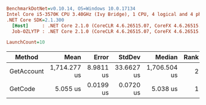 ``` ini

BenchmarkDotNet=v0.10.14, OS=Windows 10.0.17134
Intel Core i5-3570K CPU 3.40GHz (Ivy Bridge), 1 CPU, 4 logical and 4 physical cores
.NET Core SDK=2.1.300
  [Host]     : .NET Core 2.1.0 (CoreCLR 4.6.26515.07, CoreFX 4.6.26515.06), 64bit RyuJIT
  Job-OZLYTP : .NET Core 2.1.0 (CoreCLR 4.6.26515.07, CoreFX 4.6.26515.06), 64bit RyuJIT

LaunchCount=10  

```
|     Method |         Mean |     Error |     StdDev |       Median | Rank |    Gen 0 |   Gen 1 | Allocated |
|----------- |-------------:|----------:|-----------:|-------------:|-----:|---------:|--------:|----------:|
| GetAccount | 1,714.277 us | 8.9811 us | 33.6627 us | 1,706.504 us |    2 | 123.0469 | 39.0625 | 383.45 KB |
|    GetCode |     5.055 us | 0.0199 us |  0.0720 us |     5.038 us |    1 |   1.4496 |       - |   4.46 KB |
